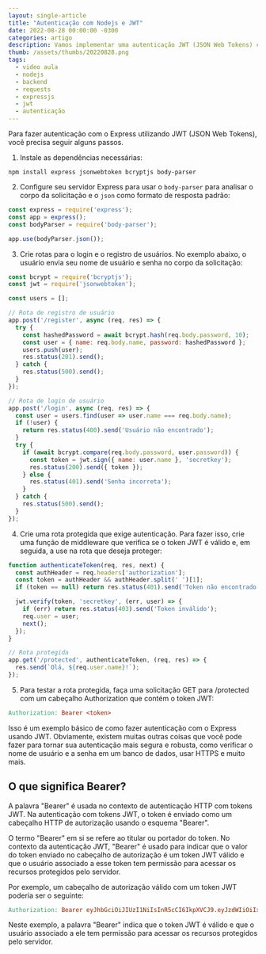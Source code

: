 ```yaml
---
layout: single-article
title: "Autenticação com Nodejs e JWT"
date: 2022-08-28 00:00:00 -0300
categories: artigo
description: Vamos implementar uma autenticação JWT (JSON Web Tokens) com Nodejs, passo a passo. 
thumb: /assets/thumbs/20220828.png
tags:
  - video aula
  - nodejs
  - backend
  - requests
  - expressjs
  - jwt
  - autenticação
---
```


Para fazer autenticação com o Express utilizando JWT (JSON Web Tokens), você precisa seguir alguns passos.

1) Instale as dependências necessárias:
```shell
npm install express jsonwebtoken bcryptjs body-parser
```

2) Configure seu servidor Express para usar o <code>body-parser</code> para analisar o corpo da solicitação e o <code>json</code> como formato de resposta padrão:
```javascript
const express = require('express');
const app = express();
const bodyParser = require('body-parser');

app.use(bodyParser.json());
```

3) Crie rotas para o login e o registro de usuários. No exemplo abaixo, o usuário envia seu nome de usuário e senha no corpo da solicitação:
```javascript
const bcrypt = require('bcryptjs');
const jwt = require('jsonwebtoken');

const users = [];

// Rota de registro de usuário
app.post('/register', async (req, res) => {
  try {
    const hashedPassword = await bcrypt.hash(req.body.password, 10);
    const user = { name: req.body.name, password: hashedPassword };
    users.push(user);
    res.status(201).send();
  } catch {
    res.status(500).send();
  }
});

// Rota de login de usuário
app.post('/login', async (req, res) => {
  const user = users.find(user => user.name === req.body.name);
  if (!user) {
    return res.status(400).send('Usuário não encontrado');
  }
  try {
    if (await bcrypt.compare(req.body.password, user.password)) {
      const token = jwt.sign({ name: user.name }, 'secretkey');
      res.status(200).send({ token });
    } else {
      res.status(401).send('Senha incorreta');
    }
  } catch {
    res.status(500).send();
  }
});
```

4) Crie uma rota protegida que exige autenticação. Para fazer isso, crie uma função de middleware que verifica se o token JWT é válido e, em seguida, a use na rota que deseja proteger:
```javascript
function authenticateToken(req, res, next) {
  const authHeader = req.headers['authorization'];
  const token = authHeader && authHeader.split(' ')[1];
  if (token == null) return res.status(401).send('Token não encontrado');

  jwt.verify(token, 'secretkey', (err, user) => {
    if (err) return res.status(403).send('Token inválido');
    req.user = user;
    next();
  });
}

// Rota protegida
app.get('/protected', authenticateToken, (req, res) => {
  res.send(`Olá, ${req.user.name}!`);
});
```

5) Para testar a rota protegida, faça uma solicitação GET para /protected com um cabeçalho Authorization que contém o token JWT:
```makefile
Authorization: Bearer <token>
```

Isso é um exemplo básico de como fazer autenticação com o Express usando JWT. Obviamente, existem muitas outras coisas que você pode fazer para tornar sua autenticação mais segura e robusta, como verificar o nome de usuário e a senha em um banco de dados, usar HTTPS e muito mais.


## O que significa Bearer?

A palavra "Bearer" é usada no contexto de autenticação HTTP com tokens JWT. Na autenticação com tokens JWT, o token é enviado como um cabeçalho HTTP de autorização usando o esquema "Bearer".

O termo "Bearer" em si se refere ao titular ou portador do token. No contexto da autenticação JWT, "Bearer" é usado para indicar que o valor do token enviado no cabeçalho de autorização é um token JWT válido e que o usuário associado a esse token tem permissão para acessar os recursos protegidos pelo servidor.

Por exemplo, um cabeçalho de autorização válido com um token JWT poderia ser o seguinte:

```makefile
Authorization: Bearer eyJhbGciOiJIUzI1NiIsInR5cCI6IkpXVCJ9.eyJzdWIiOiIxMjM0NTY3ODkwIiwibmFtZSI6IkpvaG4gRG9lIiwiaWF0IjoxNTE2MjM5MDIyfQ.SflKxwRJSMeKKF2QT4fwpMeJf36POk6yJV_adQssw5c
```

Neste exemplo, a palavra "Bearer" indica que o token JWT é válido e que o usuário associado a ele tem permissão para acessar os recursos protegidos pelo servidor.
